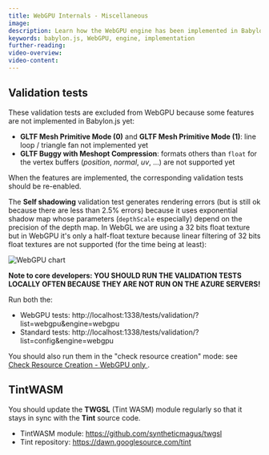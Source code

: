 ```yaml
---
title: WebGPU Internals - Miscellaneous
image:
description: Learn how the WebGPU engine has been implemented in Babylon.js
keywords: babylon.js, WebGPU, engine, implementation
further-reading:
video-overview:
video-content:
---
```


## Validation tests

These validation tests are excluded from WebGPU because some features are not implemented in Babylon.js yet:

- **GLTF Mesh Primitive Mode (0)** and **GLTF Mesh Primitive Mode (1)**: line loop / triangle fan not implemented yet
- **GLTF Buggy with Meshopt Compression**: formats others than `float` for the vertex buffers (_position_, _normal_, _uv_, ...) are not supported yet

When the features are implemented, the corresponding validation tests should be re-enabled.

The **Self shadowing** validation test generates rendering errors (but is still ok because there are less than 2.5% errors) because it uses exponential shadow map whose parameters (`depthScale` especially) depend on the precision of the depth map. In WebGL we are using a 32 bits float texture but in WebGPU it's only a half-float texture because linear filtering of 32 bits float textures are not supported (for the time being at least):

![WebGPU chart](/img/extensions/webgpu/webgpuValidationTestSelfShadowing.jpg)

**Note to core developers: YOU SHOULD RUN THE VALIDATION TESTS LOCALLY OFTEN BECAUSE THEY ARE NOT RUN ON THE AZURE SERVERS!**

Run both the:

- WebGPU tests: http://localhost:1338/tests/validation/?list=webgpu&engine=webgpu
- Standard tests: http://localhost:1338/tests/validation/?list=config&engine=webgpu

You should also run them in the "check resource creation" mode: see [Check Resource Creation - WebGPU only
](/contribute/toBabylon/validationTests#check-resource-creation---webgpu-only).

## TintWASM

You should update the **TWGSL** (Tint WASM) module regularly so that it stays in sync with the **Tint** source code.

- TintWASM module: https://github.com/syntheticmagus/twgsl
- Tint repository: https://dawn.googlesource.com/tint
